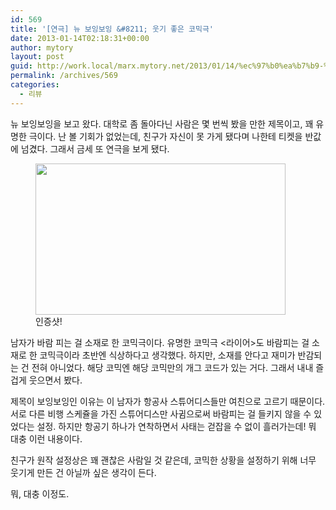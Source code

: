 ```yaml
---
id: 569
title: '[연극] 뉴 보잉보잉 &#8211; 웃기 좋은 코믹극'
date: 2013-01-14T02:18:31+00:00
author: mytory
layout: post
guid: http://work.local/marx.mytory.net/2013/01/14/%ec%97%b0%ea%b7%b9-%eb%89%b4-%eb%b3%b4%ec%9e%89%eb%b3%b4%ec%9e%89-%ec%9b%83%ea%b8%b0-%ec%a2%8b%ec%9d%80-%ec%bd%94%eb%af%b9%ea%b7%b9/
permalink: /archives/569
categories:
  - 리뷰
---
```

뉴 보잉보잉을 보고 왔다. 대학로 좀 돌아다닌 사람은 몇 번씩 봤을 만한 제목이고, 꽤 유명한 극이다. 난 볼 기회가 없었는데, 친구가 자신이 못 가게 됐다며 나한테 티켓을 반값에 넘겼다. 그래서 금세 또 연극을 보게 됐다.

<p style="text-align: center; clear: none; float: none;">
  <figure style="width: 400px" class="wp-caption aligncenter"><img src="http://work.local/marx.mytory.net/wp-content/uploads/1/cfile25.uf.203FB23F50F369D5312D48.jpg" width="400" height="242" filename="뉴보잉보잉 티켓.jpg" filemime="image/jpeg" /><figcaption class="wp-caption-text">인증샷!</figcaption></figure>
</p>

남자가 바람 피는 걸 소재로 한 코믹극이다. 유명한 코믹극 &lt;라이어&gt;도 바람피는 걸 소재로 한 코믹극이라 초반엔 식상하다고 생각했다. 하지만, 소재를 안다고 재미가 반감되는 건 전혀 아니었다. 해당 코믹엔 해당 코믹만의 개그 코드가 있는 거다. 그래서 내내 즐겁게 웃으면서 봤다.

제목이 보잉보잉인 이유는 이 남자가 항공사 스튜어디스들만 여친으로 고르기 때문이다. 서로 다른 비행 스케쥴을 가진 스튜어디스만 사귐으로써 바람피는 걸 들키지 않을 수 있었다는 설정. 하지만 항공기 하나가 연착하면서 사태는 걷잡을 수 없이 흘러가는데! 뭐 대충 이런 내용이다.

친구가 원작 설정상은 꽤 괜찮은 사람일 것 같은데, 코믹한 상황을 설정하기 위해 너무 웃기게 만든 건 아닐까 싶은 생각이 든다.

뭐, 대충 이정도.